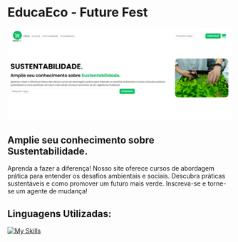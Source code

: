 # EducaEco - Future Fest

<img src="images/Capturar.PNG">

## Amplie seu conhecimento sobre Sustentabilidade.
Aprenda a fazer a diferença! Nosso site oferece cursos de abordagem prática para entender os desafios ambientais e sociais. Descubra práticas sustentáveis e como promover um futuro mais verde. Inscreva-se e torne-se um agente de mudança!

## Linguagens Utilizadas:

[![My Skills](https://skillicons.dev/icons?i=html,css,js,nodejs,mongo)](https://skillicons.dev)
